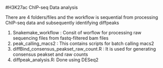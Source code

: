 #H3K27ac ChIP-seq Data analysis

There are 4 folders/files and the workflow is sequential from processing ChIP-seq data and subsequently identifying diffpeaks

 1. Snakemake_workflow : Consit of worflow for processing raw sequencing files from fastq-filtered bam files
 2. peak_calling_macs2 : This contains scripts for batch calling macs2 
 3. diffBind_consensus_peakset_raw_count.R : It is used for generating consensus peakset and raw counts
 4. diffpeak_analysis.R: Done using DESeq2
